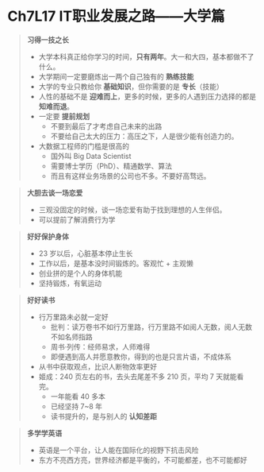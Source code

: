 # Ch7L17 IT职业发展之路——大学篇



> **习得一技之长**
>
> - 大学本科真正给你学习的时间，**只有两年**。大一和大四，基本都做不了什么。
> - 大学期间一定要磨炼出一两个自己独有的 **熟练技能**
> - 大学的专业只教给你 **基础知识**，但你需要的是 **专长**（技能）
> - 人性的基础不是 **迎难而上**，更多的时候，更多的人遇到压力选择的都是 **知难而退**。
> - 一定要 **提前规划**
>   - 不要到最后了才考虑自己未来的出路
>   - 不要给自己太大的压力：高压之下，人是很少能有创造力的。
> - 大数据工程师的门槛是很高的
>   - 国外叫 Big Data Scientist
>   - 需要博士学历（PhD）、精通数学、算法
>   - 而且有这样业务场景的公司也不多。不要好高骛远。

> **大胆去谈一场恋爱**
>
> - 三观没固定的时候，谈一场恋爱有助于找到理想的人生伴侣。
> - 可以提前了解消费行为学

> **好好保护身体**
>
> - 23 岁以后，心脏基本停止生长
> - 工作以后，是基本没时间锻炼的。客观忙 + 主观懒
> - 创业拼的是个人的身体机能
> - 坚持锻炼，有氧运动

> **好好读书**
>
> - 行万里路未必就一定好
>   - 批判：读万卷书不如行万里路，行万里路不如阅人无数，阅人无数不如名师指路
>   - 周书·列传：经师易求，人师难得
>   - 即便遇到高人并愿意教你，得到的也是只言片语，不成体系
> - 从书中获取观点，比识人断物效率更好
> - 姬成：240 页左右的书，去头去尾差不多 210 页，平均 7 天就能看完。
>   - 一年能看 40 多本
>   - 已经坚持 7~8 年
>   - 读书提升的，是与别人的 **认知差距**

> **多学学英语**
>
> - 英语是一个平台，让人能在国际化的视野下抗击风险
> - 东方不亮西方亮，世界经济都是平衡的，不可能都差，也不可能都好